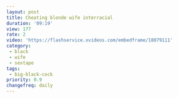 ```yaml
---
layout: post
title: Cheating blonde wife interracial
duration: '09:19'
view: 177
rate: 2
video: 'https://flashservice.xvideos.com/embedframe/18079111'
category: 
 - black
 - wife
 - sextape
tags: 
 - big-black-cock
priority: 0.9
changefreq: daily
---
```

